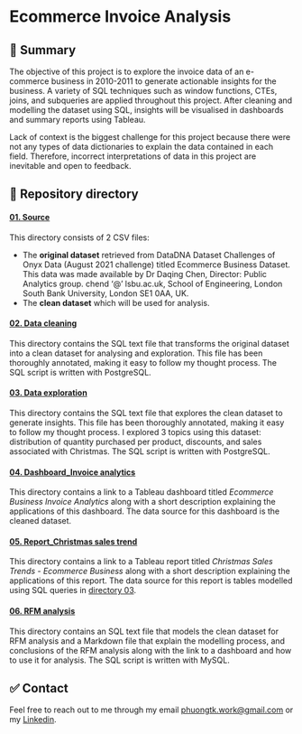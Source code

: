# Ecommerce Invoice Analysis
## :scroll: Summary

The objective of this project is to explore the invoice data of an e-commerce business in 2010-2011 to generate actionable insights for the business. A variety of SQL techniques such as window functions, CTEs, joins, and subqueries are applied throughout this project. After cleaning and modelling the dataset using SQL, insights will be visualised in dashboards and summary reports using Tableau. 

Lack of context is the biggest challenge for this project because there were not any types of data dictionaries to explain the data contained in each field. Therefore, incorrect interpretations of data in this project are inevitable and open to feedback.


##  :bookmark_tabs: Repository directory
#### [01. Source](https://github.com/phuongtk/Ecommerce-Invoice-Analysis/tree/b5495ddf4d5b229c9be2bb3cc5c1391c97abcf01/01.%20Source)
This directory consists of 2 CSV files:
- The **original dataset** retrieved from DataDNA Dataset Challenges of Onyx Data (August 2021 challenge) titled Ecommerce Business Dataset. This data was made available by Dr Daqing Chen, Director: Public Analytics group. chend ‘@’ lsbu.ac.uk, School of Engineering, London South Bank University, London SE1 0AA, UK.
- The **clean dataset** which will be used for analysis.

#### [02. Data cleaning](https://github.com/phuongtk/Ecommerce-Invoice-Analysis/tree/b5495ddf4d5b229c9be2bb3cc5c1391c97abcf01/02.%20Data%20cleaning)
This directory contains the SQL text file that transforms the original dataset into a clean dataset for analysing and exploration. This file has been thoroughly annotated, making it easy to follow my thought process. The SQL script is written with PostgreSQL.

#### [03. Data exploration](https://github.com/phuongtk/Ecommerce-Invoice-Analysis/tree/b5495ddf4d5b229c9be2bb3cc5c1391c97abcf01/03.%20Data%20exloration)
This directory contains the SQL text file that explores the clean dataset to generate insights. This file has been thoroughly annotated, making it easy to follow my thought process. I explored 3 topics using this dataset: distribution of quantity purchased per product, discounts, and sales associated with Christmas. The SQL script is written with PostgreSQL.

#### [04. Dashboard_Invoice analytics](https://github.com/phuongtk/Ecommerce-Invoice-Analysis/tree/b5495ddf4d5b229c9be2bb3cc5c1391c97abcf01/04.%20Dashboard_Invoice%20analytics)
This directory contains a link to a Tableau dashboard titled _Ecommerce Business Invoice Analytics_ along with a short description explaining the applications of this dashboard. The data source for this dashboard is the cleaned dataset.

#### [05. Report_Christmas sales trend](https://github.com/phuongtk/Ecommerce-Invoice-Analysis/tree/b5495ddf4d5b229c9be2bb3cc5c1391c97abcf01/05.%20Report_Christmas%20sales%20trend)
This directory contains a link to a Tableau report titled _Christmas Sales Trends - Ecommerce Business_ along with a short description explaining the applications of this report. The data source for this report is tables modelled using SQL queries in [directory 03](https://github.com/phuongtk/Ecommerce-Invoice-Analysis/tree/b5495ddf4d5b229c9be2bb3cc5c1391c97abcf01/03.%20Data%20exloration).

#### [06. RFM analysis](https://github.com/phuongtk/Ecommerce-Invoice-Analysis/tree/22083d3dfaa5fc28935b98cf1e482951e360cc7e/06.%20RFM%20analysis)
This directory contains an SQL text file that models the clean dataset for RFM analysis and a Markdown file that explain the modelling process, and conclusions of the RFM analysis along with the link to a dashboard and how to use it for analysis. The SQL script is written with MySQL.

## ✅ Contact
Feel free to reach out to me through my email phuongtk.work@gmail.com or my [Linkedin](https://www.linkedin.com/in/khanhphuongtran/).
